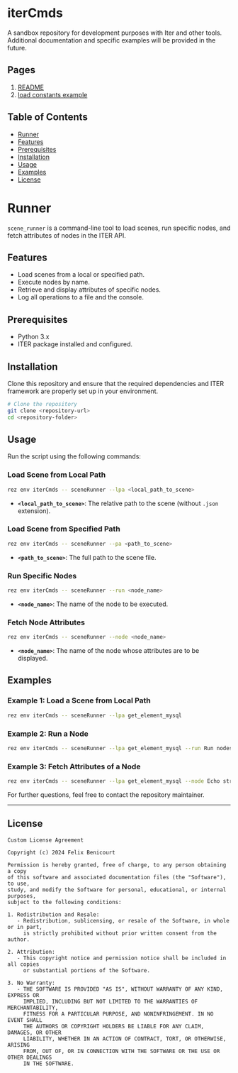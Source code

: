 # iterCmds

A sandbox repository for development purposes with Iter and other tools.  
Additional documentation and specific examples will be provided in the future.

## Pages

1. [README](./README.md)
2. [load constants example](./examples/1.0.2/load_constants.md)

## Table of Contents

- [Runner](#Runner)
- [Features](#Features)
- [Prerequisites](#Prerequisites)
- [Installation](#Installation)
- [Usage](#Usage)
- [Examples](#Examples)
- [License](#license)


# Runner

`scene_runner` is a command-line tool to load scenes, run specific nodes, and fetch attributes of nodes in the ITER API.

## Features

- Load scenes from a local or specified path.
- Execute nodes by name.
- Retrieve and display attributes of specific nodes.
- Log all operations to a file and the console.

## Prerequisites

- Python 3.x
- ITER package installed and configured.

## Installation

Clone this repository and ensure that the required dependencies and ITER framework are properly set up in your environment.

```bash
# Clone the repository
git clone <repository-url>
cd <repository-folder>
```

## Usage

Run the script using the following commands:

### Load Scene from Local Path
```bash
rez env iterCmds -- sceneRunner --lpa <local_path_to_scene>
```
- **`<local_path_to_scene>`**: The relative path to the scene (without `.json` extension).

### Load Scene from Specified Path
```bash
rez env iterCmds -- sceneRunner --pa <path_to_scene>
```
- **`<path_to_scene>`**: The full path to the scene file.

### Run Specific Nodes
```bash
rez env iterCmds -- sceneRunner --run <node_name>
```
- **`<node_name>`**: The name of the node to be executed.

### Fetch Node Attributes
```bash
rez env iterCmds -- sceneRunner --node <node_name>
```
- **`<node_name>`**: The name of the node whose attributes are to be displayed.

## Examples

### Example 1: Load a Scene from Local Path
```bash
rez env iterCmds -- sceneRunner --lpa get_element_mysql
```

### Example 2: Run a Node
```bash
rez env iterCmds -- sceneRunner --lpa get_element_mysql --run Run nodes
```

### Example 3: Fetch Attributes of a Node
```bash
rez env iterCmds -- sceneRunner --lpa get_element_mysql --node Echo stream attributes
```

For further questions, feel free to contact the repository maintainer.

---

## License

```text
Custom License Agreement

Copyright (c) 2024 Felix Benicourt

Permission is hereby granted, free of charge, to any person obtaining a copy
of this software and associated documentation files (the "Software"), to use,
study, and modify the Software for personal, educational, or internal purposes,
subject to the following conditions:

1. Redistribution and Resale:
   - Redistribution, sublicensing, or resale of the Software, in whole or in part, 
     is strictly prohibited without prior written consent from the author.

2. Attribution:
   - This copyright notice and permission notice shall be included in all copies 
     or substantial portions of the Software.

3. No Warranty:
   - THE SOFTWARE IS PROVIDED "AS IS", WITHOUT WARRANTY OF ANY KIND, EXPRESS OR 
     IMPLIED, INCLUDING BUT NOT LIMITED TO THE WARRANTIES OF MERCHANTABILITY, 
     FITNESS FOR A PARTICULAR PURPOSE, AND NONINFRINGEMENT. IN NO EVENT SHALL 
     THE AUTHORS OR COPYRIGHT HOLDERS BE LIABLE FOR ANY CLAIM, DAMAGES, OR OTHER 
     LIABILITY, WHETHER IN AN ACTION OF CONTRACT, TORT, OR OTHERWISE, ARISING 
     FROM, OUT OF, OR IN CONNECTION WITH THE SOFTWARE OR THE USE OR OTHER DEALINGS 
     IN THE SOFTWARE.
```

